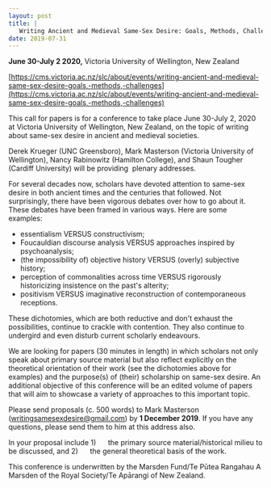 ```yaml
---
layout: post
title: |
   Writing Ancient and Medieval Same-Sex Desire: Goals, Methods, Challenges
date: 2019-07-31
---
```


**June 30-July 2 2020,** Victoria University of Wellington, New
Zealand

[https://cms.victoria.ac.nz/slc/about/events/writing-ancient-and-medieval-same-sex-desire-goals,-methods,-challenges](https://cms.victoria.ac.nz/slc/about/events/writing-ancient-and-medieval-same-sex-desire-goals,-methods,-challenges)

This
call for papers is for a conference to take place June 30-July 2, 2020
at Victoria University of Wellington, New Zealand, on the topic of
writing about same-sex desire in ancient and medieval
societies.

Derek Krueger (UNC Greensboro), Mark Masterson
(Victoria University of Wellington), Nancy Rabinowitz (Hamilton
College), and Shaun Tougher (Cardiff University) will be providing 
plenary addresses.

For several decades now, scholars have
devoted attention to same-sex desire in both ancient times and the
centuries that followed. Not surprisingly, there have been vigorous
debates over how to go about it. These debates have been framed in
various ways. Here are some examples:


-   essentialism VERSUS constructivism;
-   Foucauldian discourse analysis VERSUS approaches inspired by
    psychoanalysis;
-   (the impossibility of) objective history VERSUS (overly) subjective
    history;
-   perception of commonalities across time VERSUS rigorously
    historicizing insistence on the past's alterity;
-   positivism VERSUS imaginative reconstruction of contemporaneous
    receptions.


These dichotomies, which are both reductive and don't exhaust the
possibilities, continue to crackle with contention. They also continue
to undergird and even disturb current scholarly
endeavours.

We are looking for papers (30 minutes in length)
in which scholars not only speak about primary source material but also
reflect explicitly on the theoretical orientation of their work (see the
dichotomies above for examples) and the purpose(s) of (their)
scholarship on same-sex desire. An additional objective of this
conference will be an edited volume of papers that will aim to showcase
a variety of approaches to this important topic.

Please send
proposals (c. 500 words) to Mark Masterson
(<writingsamesexdesire@gmail.com>) by **1 December 2019**. If you have
any questions, please send them to him at this address
also.

In your proposal include
1)      the primary
source material/historical milieu to be discussed, and
2)      the
general theoretical basis of the work.

This conference is
underwritten by the Marsden Fund/Te Pūtea Rangahau A Marsden of the
Royal Society/Te Apārangi of New Zealand.
